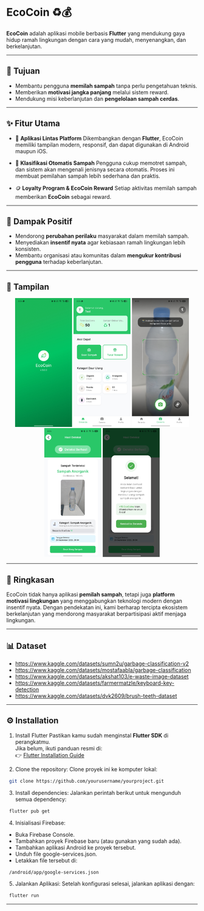 # EcoCoin ♻️💰

**EcoCoin** adalah aplikasi mobile berbasis **Flutter** yang mendukung gaya hidup ramah lingkungan dengan cara yang mudah, menyenangkan, dan berkelanjutan.

---

## 🎯 Tujuan

* Membantu pengguna **memilah sampah** tanpa perlu pengetahuan teknis.
* Memberikan **motivasi jangka panjang** melalui sistem reward.
* Mendukung misi keberlanjutan dan **pengelolaan sampah cerdas**.

---

## ✨ Fitur Utama

* 📱 **Aplikasi Lintas Platform**
  Dikembangkan dengan **Flutter**, EcoCoin memiliki tampilan modern, responsif, dan dapat digunakan di Android maupun iOS.

* 🤖 **Klasifikasi Otomatis Sampah**
  Pengguna cukup memotret sampah, dan sistem akan mengenali jenisnya secara otomatis. Proses ini membuat pemilahan sampah lebih sederhana dan praktis.

* 🪙 **Loyalty Program & EcoCoin Reward**
  Setiap aktivitas memilah sampah memberikan **EcoCoin** sebagai reward.

---

## 🌱 Dampak Positif

* Mendorong **perubahan perilaku** masyarakat dalam memilah sampah.
* Menyediakan **insentif nyata** agar kebiasaan ramah lingkungan lebih konsisten.
* Membantu organisasi atau komunitas dalam **mengukur kontribusi pengguna** terhadap keberlanjutan.

---

## 📸 Tampilan

<p align="center">
  <img src="readme_asset/Screenshot_20250929-153414.jpg" alt="Image 1" width="150"/>
  <img src="readme_asset/Screenshot_20250929-153419.jpg" alt="Image 2" width="150"/>
  <img src="readme_asset/Screenshot_20250929-203308.jpg" alt="Image 3" width="150"/>
  <img src="readme_asset/Screenshot_20250929-203417.jpg" alt="Image 5" width="150"/>
  <img src="readme_asset/Screenshot_20250929-203430.jpg" alt="Image 4" width="150"/>
</p>

---

## 📝 Ringkasan

EcoCoin tidak hanya aplikasi **pemilah sampah**, tetapi juga **platform motivasi lingkungan** yang menggabungkan teknologi modern dengan insentif nyata. Dengan pendekatan ini, kami berharap tercipta ekosistem berkelanjutan yang mendorong masyarakat berpartisipasi aktif menjaga lingkungan.

---

## 📊 Dataset

* https://www.kaggle.com/datasets/sumn2u/garbage-classification-v2
* https://www.kaggle.com/datasets/mostafaabla/garbage-classification
* https://www.kaggle.com/datasets/akshat103/e-waste-image-dataset
* https://www.kaggle.com/datasets/farmermatzle/keyboard-key-detection
* https://www.kaggle.com/datasets/dvk2609/brush-teeth-dataset
---

## ⚙️ Installation
1. Install Flutter
Pastikan kamu sudah menginstal **Flutter SDK** di perangkatmu.  
Jika belum, ikuti panduan resmi di:  
👉 [Flutter Installation Guide](https://docs.flutter.dev/get-started/install)

2. Clone the repository:
Clone proyek ini ke komputer lokal:
```bash
 git clone https://github.com/yourusername/yourproject.git
```

3. Install dependencies:
Jalankan perintah berikut untuk mengunduh semua dependency:
```bash
 flutter pub get
 ```
 
4. Inisialisasi Firebase:
- Buka Firebase Console.
- Tambahkan proyek Firebase baru (atau gunakan yang sudah ada).
- Tambahkan aplikasi Android ke proyek tersebut.
- Unduh file google-services.json.
- Letakkan file tersebut di:

```bash
 /android/app/google-services.json
 ```
 
5. Jalankan Aplikasi:
Setelah konfigurasi selesai, jalankan aplikasi dengan:
```bash
 flutter run
 ```

---
